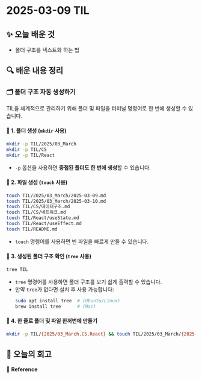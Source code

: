 # 2025-03-09 TIL
## ✨ 오늘 배운 것
- 폴더 구조를 텍스트화 하는 법 

## 🔍 배운 내용 정리
### 🗂️ 폴더 구조 자동 생성하기
TIL을 체계적으로 관리하기 위해 폴더 및 파일을 터미널 명령어로 한 번에 생성할 수 있습니다.

#### 📌 1. 폴더 생성 (`mkdir` 사용)
```sh
mkdir -p TIL/2025/03_March
mkdir -p TIL/CS
mkdir -p TIL/React
```
- `-p` 옵션을 사용하면 **중첩된 폴더도 한 번에 생성**할 수 있습니다.

#### 📌 2. 파일 생성 (`touch` 사용)
```sh
touch TIL/2025/03_March/2025-03-09.md
touch TIL/2025/03_March/2025-03-10.md
touch TIL/CS/데이터구조.md
touch TIL/CS/네트워크.md
touch TIL/React/useState.md
touch TIL/React/useEffect.md
touch TIL/README.md
```
- `touch` 명령어를 사용하면 빈 파일을 빠르게 만들 수 있습니다.

#### 📌 3. 생성된 폴더 구조 확인 (`tree` 사용)
```sh
tree TIL
```
- `tree` 명령어를 사용하면 폴더 구조를 보기 쉽게 출력할 수 있습니다.
- 만약 `tree`가 없다면 설치 후 사용 가능합니다:
  ```sh
  sudo apt install tree  # (Ubuntu/Linux)
  brew install tree      # (Mac)
  ```

#### 📌 4. 한 줄로 폴더 및 파일 한꺼번에 만들기
```sh
mkdir -p TIL/{2025/03_March,CS,React} && touch TIL/2025/03_March/{2025-03-09.md,2025-03-10.md} TIL/CS/{데이터구조.md,네트워크.md} TIL/React/{useState.md,useEffect.md} TIL/README.md
```
 
## 🤔 오늘의 회고

📍 **Reference**  

